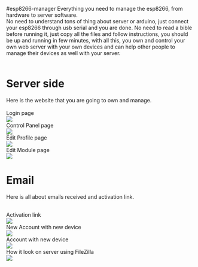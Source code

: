 #esp8266-manager
Everything you need to manage the esp8266, from hardware to server software.<br>
No need to understand tons of thing about server or arduino, just connect your esp8266 through usb serial and you are done. No need to read a bible before running it, just copy all the files and follow instructions, you should be up and running in few minutes, with all this, you own and control your own web server with your own devices and can help other people to manage their devices as well with your server.<br><br>

<h1>Server side</h1>

Here is the website that you are going to own and manage.<br><br>
Login page<br>
<img src="http://sbelandiot.com/github/IOT Login.png"><br>
Control Panel page<br>
<img src="http://sbelandiot.com/github/IOT Control Panel.png"><br>
Edit Profile page<br>
<img src="http://sbelandiot.com/github/IOT Profile.png"><br>
Edit Module page<br>
<img src="http://sbelandiot.com/github/IOTModuleespino94779.png"><br>

<h1>Email</h1>
Here is all about emails received and activation link.<br><br>

Activation link<br>
<img src="http://sbelandiot.com/github/emailactivate.jpg"><br>
New Account with new device<br>
<img src="http://sbelandiot.com/github/newaccount.jpg"><br>
Account with new device<br>
<img src="http://sbelandiot.com/github/newdevice.jpg"><br>
How it look on server using FileZilla<br>
<img src="http://sbelandiot.com/github/fz.jpg"><br>


